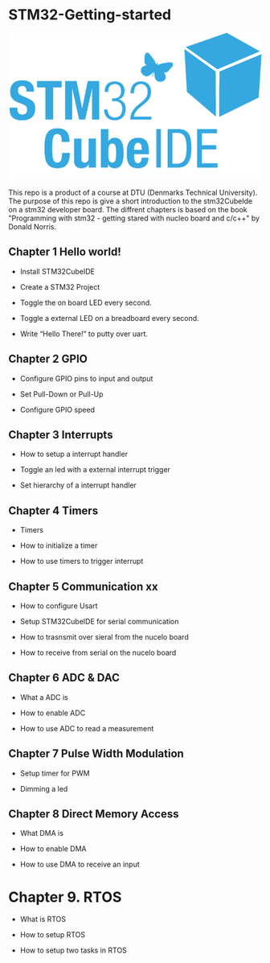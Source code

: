 # STM32-Getting-started

<p align="center">
    <img src = "STM32CubeLogo.png">
</p>


This repo is a product of a course at DTU (Denmarks Technical University). The purpose of this repo is give a short introduction to the stm32CubeIde on a stm32 developer board. The diffrent chapters is based on the book "Programming with stm32 - getting stared with nucleo board and c/c++" by Donald Norris.


## Chapter 1 Hello world!

- Install STM32CubeIDE 

- Create a STM32 Project

- Toggle the on board LED every second.

- Toggle a external LED on a breadboard every second.

- Write “Hello There!” to putty over uart.

## Chapter 2 GPIO

- Configure GPIO pins to input and output

- Set Pull-Down or Pull-Up

- Configure GPIO speed

## Chapter 3 Interrupts

- How to setup a interrupt handler

- Toggle an led with a external interrupt trigger

- Set hierarchy of a interrupt handler


## Chapter 4 Timers

- Timers

- How to initialize a timer

- How to use timers to trigger interrupt

## Chapter 5 Communication xx

- How to configure Usart

- Setup STM32CubeIDE for serial communication

- How to trasnsmit over sieral from the nucelo board

- How to receive from serial on the nucelo board

## Chapter 6 ADC & DAC

- What a ADC is 

- How to enable ADC

- How to use ADC to read a measurement

## Chapter 7 Pulse Width Modulation

- Setup timer for PWM

- Dimming a led

## Chapter 8 Direct Memory Access

- What DMA is

- How to enable DMA 

- How to use DMA to receive an input

# Chapter 9. RTOS

- What is RTOS

- How to setup RTOS 

- How to setup two tasks in RTOS